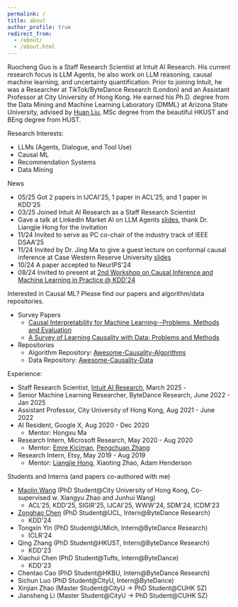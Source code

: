 ```yaml
---
permalink: /
title: about
author_profile: true
redirect_from: 
  - /about/
  - /about.html
---
```


Ruocheng Guo is a Staff Research Scientist at Intuit AI Research. His current research focus is LLM Agents, he also work on LLM reasoning, causal machine learning, and uncertainty quantification. Prior to joining Intuit, he was a Researcher at TikTok/ByteDance Research (London) and an Assistant Professor at City University of Hong Kong. He earned his Ph.D. degree from the Data Mining and Machine Learning Laboratory (DMML) at Arizona State University, advised by [Huan Liu](https://search.asu.edu/profile/255975), MSc degree from the beautiful HKUST and BEng degree from HUST.

Research Interests:
- LLMs (Agents, Dialogue, and Tool Use)
- Causal ML
- Recommendation Systems
- Data Mining

News
- 05/25 Got 2 papers in IJCAI'25, 1 paper in ACL'25, and 1 paper in KDD'25
- 03/25 Joined Intuit AI Research as a Staff Research Scientist
- Gave a talk at LinkedIn Market AI on LLM Agents [slides](), thank Dr. Liangjie Hong for the invitation
- 11/24 Invited to serve as PC co-chair of the industry track of IEEE DSAA'25
- 11/24 Invited by Dr. Jing Ma to give a guest lecture on conformal causal inference at Case Western Reserve University [slides]() 
- 10/24 A paper accepted to NeurIPS'24
- 08/24 Invited to present at [2nd Workshop on Causal Inference and Machine Learning in Practice @ KDD'24](https://causal-machine-learning.github.io/kdd2024-workshop/)

Interested in Causal ML? Please find our papers and algorithm/data repositories.
- Survey Papers
  - [Causal Interpretability for Machine Learning--Problems, Methods and Evaluation](https://arxiv.org/pdf/2003.03934.pdf)
  - [A Survey of Learning Causality with Data: Problems and Methods](https://arxiv.org/pdf/1809.09337)
- Repositories
  - Algorithm Repository: [Awesome-Causality-Algorithms](https://github.com/rguo12/awesome-causality-algorithms)
  - Data Repository: [Awesome-Causality-Data](https://github.com/rguo12/awesome-causality-data)


Experience:
- Staff Research Scientist, [Intuit AI Research](https://www.intuit.com/ai/research/), March 2025 - 
- Senior Machine Learning Researcher, ByteDance Research, June 2022 - Jan 2025
- Assistant Professor, City University of Hong Kong, Aug 2021 - June 2022
- AI Resident, Google X, Aug 2020 - Dec 2020
  - Mentor: Hongxu Ma
- Research Intern, Microsoft Research, May 2020 - Aug 2020
  - Mentor: [Emre Kiciman](https://kiciman.org/), [Pengchuan Zhang](https://pzzhang.github.io/pzzhang/)
- Research Intern, Etsy, May 2019 - Aug 2019
  - Mentor: [Liangjie Hong](https://www.hongliangjie.com/), Xiaoting Zhao, Adam Henderson

Students and Interns (and papers co-authored with me)
- [Maolin Wang](https://morin.wang/) (PhD Student@City University of Hong Kong, Co-supervised w. Xiangyu Zhao and Junhui Wang)
  - ACL'25, KDD'25, SIGIR'25, IJCAI'25, WWW'24, SDM'24, ICDM'23
- [Zonghao Chen](https://hudsonchen.github.io/) (PhD Student@UCL, Intern@ByteDance Research)
  - KDD'24
- Tongxin Yin (PhD Student@UMich, Intern@ByteDance Research)
  - ICLR'24
- Qing Zhang (PhD Student@HKUST, Intern@ByteDance Research)
  - KDD'23
- Xiaohui Chen (PhD Student@Tufts, Intern@ByteDance)
  - KDD'23
- Chentao Cao (PhD Student@HKBU, Intern@ByteDance Research)
- Sichun Luo (PhD Student@CityU, Intern@ByteDance)
- Xinjian Zhao (Master Student@CityU -> PhD Student@CUHK SZ)
- Jiansheng Li (Master Student@CityU -> PhD Student@CUHK SZ)


